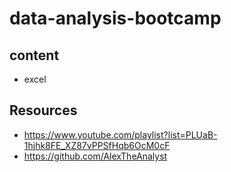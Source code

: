 # data-analysis-bootcamp

## content
- excel

## Resources
- https://www.youtube.com/playlist?list=PLUaB-1hjhk8FE_XZ87vPPSfHqb6OcM0cF
- https://github.com/AlexTheAnalyst 